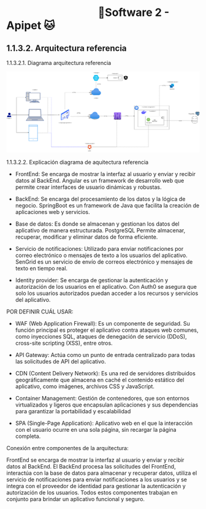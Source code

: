 #  &nbsp;&nbsp;&nbsp;&nbsp;&nbsp;&nbsp;&nbsp;&nbsp;&nbsp;&nbsp;&nbsp;&nbsp;&nbsp;&nbsp;&nbsp;&nbsp;&nbsp;&nbsp;&nbsp;&nbsp;&nbsp;&nbsp;&nbsp;&nbsp;&nbsp;&nbsp;&nbsp;&nbsp;&nbsp;&nbsp;&nbsp;&nbsp;&nbsp;&nbsp;&nbsp;&nbsp;🐶Software 2 - Apipet 🐱  #


## 1.1.3.2. Arquitectura referencia


1.1.3.2.1. Diagrama arquitectura referencia

![Diagrama arquitectura referencia](https://github.com/MiguelRiosT/ApipetDocumentacion/blob/main/Dise%C3%B1o%20alto%20nivel/Alternativa%20de%20soluci%C3%B3n/Arquitectura%20referencia/ArquitecturaReferencia.png)

1.1.3.2.2. Explicación diagrama de aquitectura referencia

- FrontEnd: Se encarga de mostrar la interfaz al usuario y enviar y recibir datos al BackEnd. Angular es un framework de desarrollo web que permite crear interfaces de usuario dinámicas y robustas.

- BackEnd: Se encarga del procesamiento de los datos y la lógica de negocio. SpringBoot es un framework de Java que facilita la creación de aplicaciones web y servicios. 

- Base de datos: Es donde se almacenan y gestionan los datos del aplicativo de manera estructurada. PostgreSQL  Permite almacenar, recuperar, modificar y eliminar datos de forma eficiente.

- Servicio de notificaciones: Utilizado para enviar notificaciones por correo electrónico o mensajes de texto a los usuarios del aplicativo. SenGrid es un servicio de envío de correos electrónico y mensajes de texto en tiempo real.

- Identity provider: Se encarga de gestionar la autenticación y autorización de los usuarios en el aplicativo. Con  Auth0 se asegura que solo los usuarios autorizados puedan acceder a los recursos y servicios del aplicativo.

POR DEFINIR CUÁL USAR:

- WAF (Web Application Firewall): Es un componente de seguridad. Su función principal es proteger el aplicativo contra ataques web comunes, como inyecciones SQL, ataques de denegación de servicio (DDoS), cross-site scripting (XSS), entre otros.

- API Gateway: Actúa como un punto de entrada centralizado para todas las solicitudes de API del aplicativo.

- CDN (Content Delivery Network): Es una red de servidores distribuidos geográficamente que almacena en caché el contenido estático del aplicativo, como imágenes, archivos CSS y JavaScript.

- Container Management: Gestión de contenedores, que son entornos virtualizados y ligeros que encapsulan aplicaciones y sus dependencias para garantizar la portabilidad y escalabilidad

- SPA (Single-Page Application): Aplicativo web en el que la interacción con el usuario ocurre en una sola página, sin recargar la página completa.


Conexión entre componentes de la arquitectura:

FrontEnd se encarga de mostrar la interfaz al usuario y enviar y recibir datos al BackEnd. El BackEnd procesa las solicitudes del FrontEnd, interactúa con la base de datos para almacenar y recuperar datos, utiliza el servicio de notificaciones para enviar notificaciones a los usuarios y se integra con el proveedor de identidad para gestionar la autenticación y autorización de los usuarios. Todos estos componentes trabajan en conjunto para brindar un aplicativo funcional y seguro.